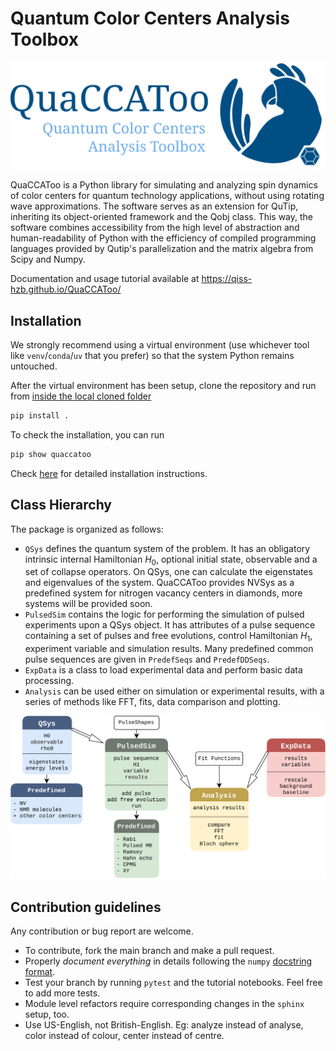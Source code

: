 # Quantum Color Centers Analysis Toolbox
![Logo](./docs/QuaCCAToo_logo.svg)

QuaCCAToo is a Python library for simulating and analyzing spin dynamics of color centers for quantum
technology applications, without using rotating wave approximations. The software serves as an extension for
QuTip, inheriting its object-oriented framework and the Qobj class. This way, the software combines
accessibility from the high level of abstraction and human-readability of Python with the efficiency of
compiled programming languages provided by Qutip's parallelization and the matrix algebra from Scipy
and Numpy. 

Documentation and usage tutorial available at https://qiss-hzb.github.io/QuaCCAToo/

## Installation

We strongly recommend using a virtual environment (use whichever tool like `venv`/`conda`/`uv` that you prefer) so that the system Python remains untouched.

After the virtual environment has been setup, clone the repository and run from <u>inside the local cloned folder </u>

``` sh
pip install .
```

To check the installation, you can run

``` sh
pip show quaccatoo
```

Check [here](https://qiss-hzb.github.io/QuaCCAToo/installation.html) for detailed installation instructions.

## Class Hierarchy

The package is organized as follows:
- `QSys` defines the quantum system of the problem. It has an obligatory intrinsic internal Hamiltonian $H_0$, optional initial state, observable and a set of collapse operators. On QSys, one can calculate the eigenstates and eigenvalues of the system. QuaCCAToo provides NVSys as a predefined system for nitrogen vacancy centers in diamonds, more systems will be provided soon.
- `PulsedSim` contains the logic for performing the simulation of pulsed experiments upon a QSys object. It has attributes of a pulse sequence containing a set of pulses and free evolutions, control Hamiltonian $H_1$, experiment variable and simulation results. Many predefined common pulse sequences are given in `PredefSeqs` and `PredefDDSeqs`.
- `ExpData` is a class to load experimental data and perform basic data processing.
- `Analysis` can be used either on simulation or experimental results, with a series of methods like FFT, fits, data comparison and plotting.

![Class diagram](./docs/class_diagram.svg)

## Contribution guidelines

Any contribution or bug report are welcome.

- To contribute, fork the main branch and make a pull request.
- Properly _document everything_ in details following the `numpy` [docstring format](https://numpydoc.readthedocs.io/en/latest/format.html#docstring-standard).
- Test your branch by running `pytest` and the tutorial notebooks. Feel free to add more tests.
- Module level refactors require corresponding changes in the `sphinx` setup, too.
- Use US-English, not British-English. Eg: analyze instead of analyse, color instead of colour, center instead of centre.
